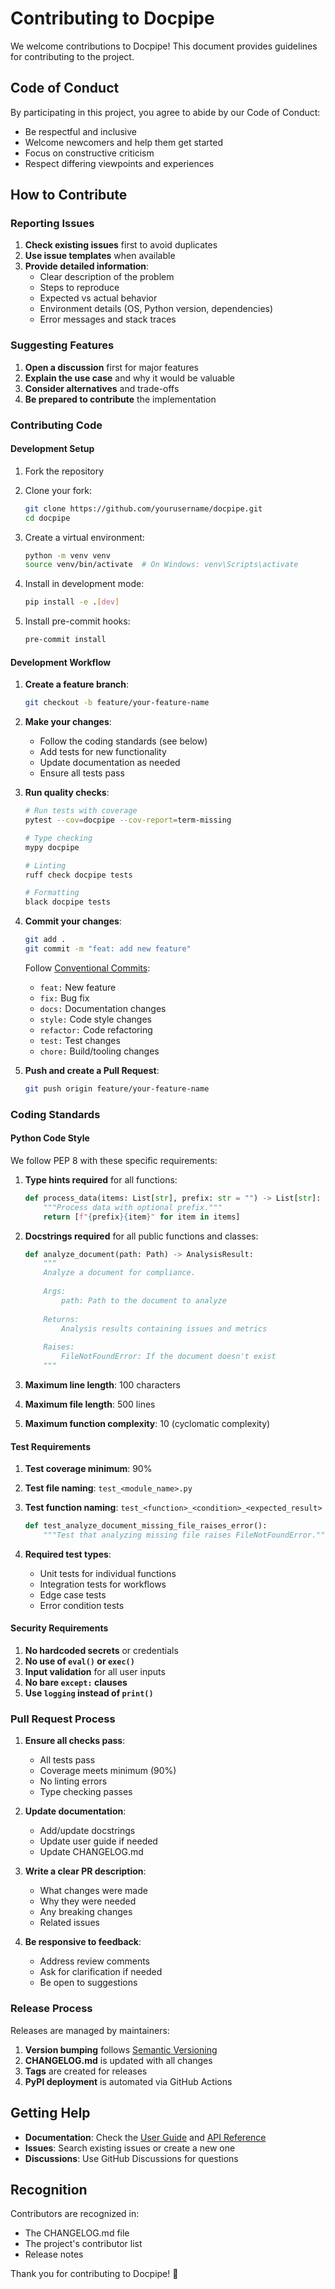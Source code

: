 # Contributing to Docpipe

We welcome contributions to Docpipe! This document provides guidelines for contributing to the project.

## Code of Conduct

By participating in this project, you agree to abide by our Code of Conduct:
- Be respectful and inclusive
- Welcome newcomers and help them get started
- Focus on constructive criticism
- Respect differing viewpoints and experiences

## How to Contribute

### Reporting Issues

1. **Check existing issues** first to avoid duplicates
2. **Use issue templates** when available
3. **Provide detailed information**:
   - Clear description of the problem
   - Steps to reproduce
   - Expected vs actual behavior
   - Environment details (OS, Python version, dependencies)
   - Error messages and stack traces

### Suggesting Features

1. **Open a discussion** first for major features
2. **Explain the use case** and why it would be valuable
3. **Consider alternatives** and trade-offs
4. **Be prepared to contribute** the implementation

### Contributing Code

#### Development Setup

1. Fork the repository
2. Clone your fork:
   ```bash
   git clone https://github.com/yourusername/docpipe.git
   cd docpipe
   ```

3. Create a virtual environment:
   ```bash
   python -m venv venv
   source venv/bin/activate  # On Windows: venv\Scripts\activate
   ```

4. Install in development mode:
   ```bash
   pip install -e .[dev]
   ```

5. Install pre-commit hooks:
   ```bash
   pre-commit install
   ```

#### Development Workflow

1. **Create a feature branch**:
   ```bash
   git checkout -b feature/your-feature-name
   ```

2. **Make your changes**:
   - Follow the coding standards (see below)
   - Add tests for new functionality
   - Update documentation as needed
   - Ensure all tests pass

3. **Run quality checks**:
   ```bash
   # Run tests with coverage
   pytest --cov=docpipe --cov-report=term-missing

   # Type checking
   mypy docpipe

   # Linting
   ruff check docpipe tests

   # Formatting
   black docpipe tests
   ```

4. **Commit your changes**:
   ```bash
   git add .
   git commit -m "feat: add new feature"
   ```
   
   Follow [Conventional Commits](https://www.conventionalcommits.org/):
   - `feat:` New feature
   - `fix:` Bug fix
   - `docs:` Documentation changes
   - `style:` Code style changes
   - `refactor:` Code refactoring
   - `test:` Test changes
   - `chore:` Build/tooling changes

5. **Push and create a Pull Request**:
   ```bash
   git push origin feature/your-feature-name
   ```

### Coding Standards

#### Python Code Style

We follow PEP 8 with these specific requirements:

1. **Type hints required** for all functions:
   ```python
   def process_data(items: List[str], prefix: str = "") -> List[str]:
       """Process data with optional prefix."""
       return [f"{prefix}{item}" for item in items]
   ```

2. **Docstrings required** for all public functions and classes:
   ```python
   def analyze_document(path: Path) -> AnalysisResult:
       """
       Analyze a document for compliance.
       
       Args:
           path: Path to the document to analyze
           
       Returns:
           Analysis results containing issues and metrics
           
       Raises:
           FileNotFoundError: If the document doesn't exist
       """
   ```

3. **Maximum line length**: 100 characters
4. **Maximum file length**: 500 lines
5. **Maximum function complexity**: 10 (cyclomatic complexity)

#### Test Requirements

1. **Test coverage minimum**: 90%
2. **Test file naming**: `test_<module_name>.py`
3. **Test function naming**: `test_<function>_<condition>_<expected_result>`
   ```python
   def test_analyze_document_missing_file_raises_error():
       """Test that analyzing missing file raises FileNotFoundError."""
   ```

4. **Required test types**:
   - Unit tests for individual functions
   - Integration tests for workflows
   - Edge case tests
   - Error condition tests

#### Security Requirements

1. **No hardcoded secrets** or credentials
2. **No use of `eval()` or `exec()`**
3. **Input validation** for all user inputs
4. **No bare `except:` clauses**
5. **Use `logging` instead of `print()`**

### Pull Request Process

1. **Ensure all checks pass**:
   - All tests pass
   - Coverage meets minimum (90%)
   - No linting errors
   - Type checking passes

2. **Update documentation**:
   - Add/update docstrings
   - Update user guide if needed
   - Update CHANGELOG.md

3. **Write a clear PR description**:
   - What changes were made
   - Why they were needed
   - Any breaking changes
   - Related issues

4. **Be responsive to feedback**:
   - Address review comments
   - Ask for clarification if needed
   - Be open to suggestions

### Release Process

Releases are managed by maintainers:

1. **Version bumping** follows [Semantic Versioning](https://semver.org/)
2. **CHANGELOG.md** is updated with all changes
3. **Tags** are created for releases
4. **PyPI deployment** is automated via GitHub Actions

## Getting Help

- **Documentation**: Check the [User Guide](docs/user_guide.md) and [API Reference](docs/api_reference.md)
- **Issues**: Search existing issues or create a new one
- **Discussions**: Use GitHub Discussions for questions

## Recognition

Contributors are recognized in:
- The CHANGELOG.md file
- The project's contributor list
- Release notes

Thank you for contributing to Docpipe! 🎉